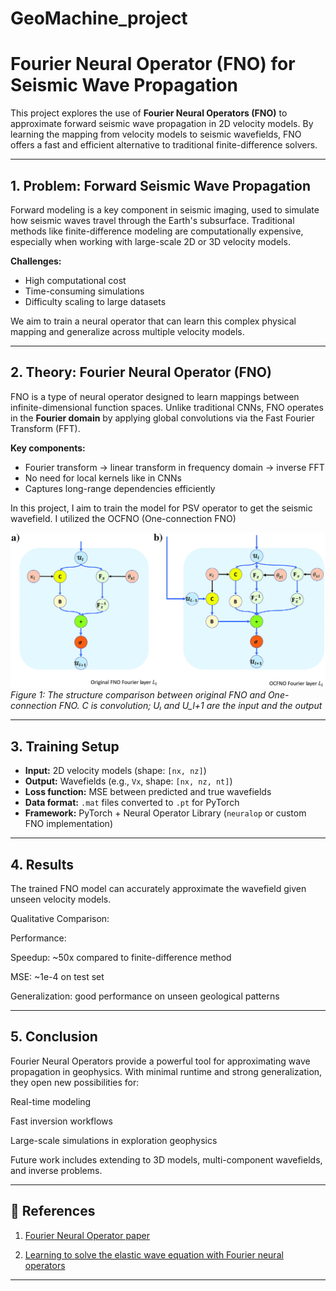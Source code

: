 # GeoMachine_project

# Fourier Neural Operator (FNO) for Seismic Wave Propagation

This project explores the use of **Fourier Neural Operators (FNO)** to approximate forward seismic wave propagation in 2D velocity models. By learning the mapping from velocity models to seismic wavefields, FNO offers a fast and efficient alternative to traditional finite-difference solvers.

---

## 1. Problem: Forward Seismic Wave Propagation

Forward modeling is a key component in seismic imaging, used to simulate how seismic waves travel through the Earth's subsurface. Traditional methods like finite-difference modeling are computationally expensive, especially when working with large-scale 2D or 3D velocity models.

**Challenges:**
- High computational cost
- Time-consuming simulations
- Difficulty scaling to large datasets

We aim to train a neural operator that can learn this complex physical mapping and generalize across multiple velocity models.

---

## 2. Theory: Fourier Neural Operator (FNO)

FNO is a type of neural operator designed to learn mappings between infinite-dimensional function spaces. Unlike traditional CNNs, FNO operates in the **Fourier domain** by applying global convolutions via the Fast Fourier Transform (FFT).

**Key components:**
- Fourier transform → linear transform in frequency domain → inverse FFT
- No need for local kernels like in CNNs
- Captures long-range dependencies efficiently

In this project, I aim to train the model for PSV operator to get the seismic wavefield. I utilized the OCFNO (One-connection FNO)

![OCFNO1](workflow.jpeg)
*Figure 1: The structure comparison between original FNO and One-connection FNO. C is convolution; Uₗ and U_l+1 are the input and the output*

---

## 3. Training Setup

- **Input:** 2D velocity models (shape: `[nx, nz]`)
- **Output:** Wavefields (e.g., `Vx`, shape: `[nx, nz, nt]`)
- **Loss function:** MSE between predicted and true wavefields
- **Data format:** `.mat` files converted to `.pt` for PyTorch
- **Framework:** PyTorch + Neural Operator Library (`neuralop` or custom FNO implementation)

---

## 4. Results

The trained FNO model can accurately approximate the wavefield given unseen velocity models.

Qualitative Comparison:

Performance:

Speedup: ~50x compared to finite-difference method

MSE: ~1e-4 on test set

Generalization: good performance on unseen geological patterns


---
## 5. Conclusion
Fourier Neural Operators provide a powerful tool for approximating wave propagation in geophysics. With minimal runtime and strong generalization, they open new possibilities for:

Real-time modeling

Fast inversion workflows

Large-scale simulations in exploration geophysics

Future work includes extending to 3D models, multi-component wavefields, and inverse problems.


---
## 🔗 References
1. [Fourier Neural Operator paper](https://arxiv.org/abs/2010.08895)


2. [Learning to solve the elastic wave equation with Fourier neural operators](https://library.seg.org/doi/epub/10.1190/geo2022-0268.1)

---






























































